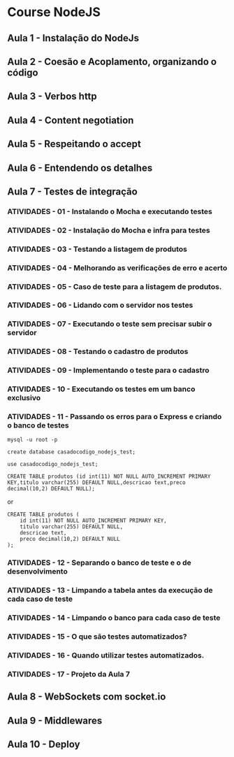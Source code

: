 # Course NodeJS


## Aula 1 - Instalação do NodeJs


## Aula 2 - Coesão e Acoplamento, organizando o código


## Aula 3 - Verbos http


## Aula 4 - Content negotiation


## Aula 5 - Respeitando o accept


## Aula 6 - Entendendo os detalhes


## Aula 7 - Testes de integração

### ATIVIDADES - 01 - Instalando o Mocha e executando testes


### ATIVIDADES - 02 - Instalação do Mocha e infra para testes


### ATIVIDADES - 03 - Testando a listagem de produtos


### ATIVIDADES - 04 - Melhorando as verificações de erro e acerto


### ATIVIDADES - 05 - Caso de teste para a listagem de produtos.


### ATIVIDADES - 06 - Lidando com o servidor nos testes


### ATIVIDADES - 07 - Executando o teste sem precisar subir o servidor


### ATIVIDADES - 08 - Testando o cadastro de produtos


### ATIVIDADES - 09 - Implementando o teste para o cadastro


### ATIVIDADES - 10 - Executando os testes em um banco exclusivo


### ATIVIDADES - 11 - Passando os erros para o Express e criando o banco de testes

```
mysql -u root -p
```

```
create database casadocodigo_nodejs_test;
```

```
use casadocodigo_nodejs_test;
```

```
CREATE TABLE produtos (id int(11) NOT NULL AUTO_INCREMENT PRIMARY KEY,titulo varchar(255) DEFAULT NULL,descricao text,preco decimal(10,2) DEFAULT NULL);
```
or
```
CREATE TABLE produtos (
    id int(11) NOT NULL AUTO_INCREMENT PRIMARY KEY,
    titulo varchar(255) DEFAULT NULL,
    descricao text,
    preco decimal(10,2) DEFAULT NULL
);
```


### ATIVIDADES - 12 - Separando o banco de teste e o de desenvolvimento


### ATIVIDADES - 13 - Limpando a tabela antes da execução de cada caso de teste


### ATIVIDADES - 14 - Limpando o banco para cada caso de teste


### ATIVIDADES - 15 - O que são testes automatizados?


### ATIVIDADES - 16 - Quando utilizar testes automatizados.


### ATIVIDADES - 17 - Projeto da Aula 7



## Aula 8 - WebSockets com socket.io


## Aula 9 - Middlewares


## Aula 10 - Deploy


